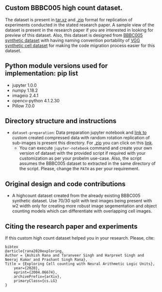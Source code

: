 ## Custom BBBC005 high count dataset.

The dataset is present in [tar.xz](https://drive.google.com/file/d/1C9HKTmrubgCIISb6v5xJfmwhe_p7I7HA/view?usp=sharing) and [.zip](https://drive.google.com/open?id=1rr6h6ucbbH8yOoac9SnxCjTWNmHC84Wy) format for replication of experiments conducted in the stated research paper.
A sample view of the dataset is present in the research paper if you are interested in looking for preview of this dataset.
Also, this dataset is designed from [BBBC005 synthetic dataset](https://data.broadinstitute.org/bbbc/BBBC005/) with having naming convention portability of [VGG synthetic cell dataset](http://www.robots.ox.ac.uk/~vgg/research/counting/index_org.html) for making the code migration process easier for this dataset.
 

## Python module versions used for implementation: pip list

* jupyter 1.0.0
* numpy 1.18.2
* imageio 2.4.1
* opencv-python 4.1.2.30
* Pillow 7.0.0

## Directory structure and instructions

* `dataset-preparation`: Data preparation jupyter notebook and [link to](https://drive.google.com/file/d/1C9HKTmrubgCIISb6v5xJfmwhe_p7I7HA/view?usp=sharing) custom created compressed data with random rotation replication of sub-images is present this directory. For [.zip](https://drive.google.com/open?id=1rr6h6ucbbH8yOoac9SnxCjTWNmHC84Wy) you can click on this [link](https://drive.google.com/open?id=1rr6h6ucbbH8yOoac9SnxCjTWNmHC84Wy).
  * You can execute `jupyter-notebook` command and create your own version of dataset with the provided script if required with your customization as per your probelm use-case. Also, the script assumes the BBBC005 dataset to extracted in the same directory of the script. Please, change the `PATH` as per your requirement.

## Original design and code contributions

* A highcount dataset created from the already existing BBBC005 synthetic dataset. Use 70/30 split with test images being present with w2 width only for creating more robust image segementation and object counting models which can differentiate with overlapping cell images.


## Citing the research paper and experiments

If this custom high count dataset helped you in your research. Please, cite: 

```
bibtex
@article{rana2020exploring,
Author = {Ashish Rana and Taranveer Singh and Harpreet Singh and Neeraj Kumar and Prashant Singh Rana},
Title = {Exploring Cell counting with Neural Arithmetic Logic Units},
    year={2020},
    eprint={2004.06674},
    archivePrefix={arXiv},
    primaryClass={cs.LG}
}
```
